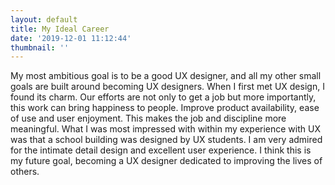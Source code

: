```yaml
---
layout: default
title: My Ideal Career
date: '2019-12-01 11:12:44'
thumbnail: ''
---
```

My most ambitious goal is to be a good UX designer, and all my other small goals are built around becoming UX designers. When I first met UX design, I found its charm. Our efforts are not only to get a job but more importantly, this work can bring happiness to people. Improve product availability, ease of use and user enjoyment. This makes the job and discipline more meaningful. What I was most impressed with within my experience with UX was that a school building was designed by UX students. I am very admired for the intimate detail design and excellent user experience. I think this is my future goal, becoming a UX designer dedicated to improving the lives of others.

